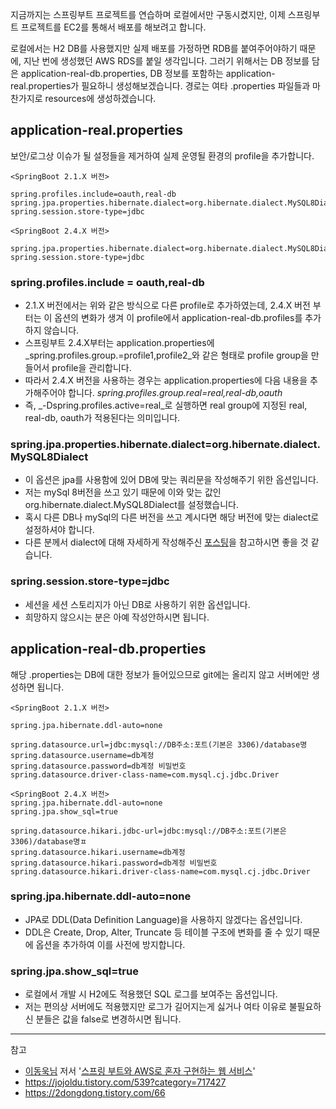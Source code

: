 지금까지는 스프링부트 프로젝트를 연습하며 로컬에서만 구동시켰지만, 이제 스프링부트 프로젝트를 EC2를 통해서 배포를 해보려고 합니다.

로컬에서는 H2 DB를 사용했지만 실제 배포를 가정하면 RDB를 붙여주어야하기 때문에, 지난 번에 생성했던 AWS RDS를 붙일 생각입니다.
그러기 위해서는 DB 정보를 담은 application-real-db.properties, DB 정보를 포함하는 application-real.properties가 필요하니 생성해보겠습니다.
경로는 여타 .properties 파일들과 마찬가지로 resources에 생성하겠습니다.

## application-real.properties

보안/로그상 이슈가 될 설정들을 제거하여 실제 운영될 환경의 profile을 추가합니다.

```
<SpringBoot 2.1.X 버전>

spring.profiles.include=oauth,real-db
spring.jpa.properties.hibernate.dialect=org.hibernate.dialect.MySQL8Dialect
spring.session.store-type=jdbc
```

```
<SpringBoot 2.4.X 버전>

spring.jpa.properties.hibernate.dialect=org.hibernate.dialect.MySQL8Dialect
spring.session.store-type=jdbc
```

### spring.profiles.include = oauth,real-db
- 2.1.X 버전에서는 위와 같은 방식으로 다른 profile로 추가하였는데, 2.4.X 버전 부터는 이 옵션의 변화가 생겨 이 profile에서 application-real-db.profiles를 추가하지 않습니다.
- 스프링부트 2.4.X부터는 application.properties에 _spring.profiles.group.<group>=profile1,profile2_와 같은 형태로 profile group을 만들어서 profile을 관리합니다.
- 따라서 2.4.X 버전을 사용하는 경우는 application.properties에 다음 내용을 추가해주어야 합니다. _spring.profiles.group.real=real,real-db,oauth_ 
- 즉, _-Dspring.profiles.active=real_로 실행하면 real group에 지정된 real, real-db, oauth가 적용된다는 의미입니다.


### spring.jpa.properties.hibernate.dialect=org.hibernate.dialect.MySQL8Dialect
- 이 옵션은 jpa를 사용함에 있어 DB에 맞는 쿼리문을 작성해주기 위한 옵션입니다.
- 저는 mySql 8버전을 쓰고 있기 때문에 이와 맞는 값인 org.hibernate.dialect.MySQL8Dialect를 설정했습니다.
- 혹시 다른 DB나 mySql의 다른 버전을 쓰고 계시다면 해당 버전에 맞는 dialect로 설정하셔야 합니다.
- 다른 분께서 dialect에 대해 자세하게 작성해주신 [포스팅](https://2dongdong.tistory.com/66)을 참고하시면 좋을 것 같습니다.

### spring.session.store-type=jdbc
- 세션을 세션 스토리지가 아닌 DB로 사용하기 위한 옵션입니다.
- 희망하지 않으시는 분은 아예 작성안하시면 됩니다.

## application-real-db.properties

해당 .properties는 DB에 대한 정보가 들어있으므로 git에는 올리지 않고 서버에만 생성하면 됩니다.

```
<SpringBoot 2.1.X 버전>

spring.jpa.hibernate.ddl-auto=none

spring.datasource.url=jdbc:mysql://DB주소:포트(기본은 3306)/database명
spring.datasource.username=db계정
spring.datasource.password=db계정 비밀번호
spring.datasource.driver-class-name=com.mysql.cj.jdbc.Driver
```

```
<SpringBoot 2.4.X 버전>
spring.jpa.hibernate.ddl-auto=none
spring.jpa.show_sql=true

spring.datasource.hikari.jdbc-url=jdbc:mysql://DB주소:포트(기본은 3306)/database명ㅍ
spring.datasource.hikari.username=db계정
spring.datasource.hikari.password=db계정 비밀번호
spring.datasource.hikari.driver-class-name=com.mysql.cj.jdbc.Driver
```
### spring.jpa.hibernate.ddl-auto=none
- JPA로 DDL(Data Definition Language)을 사용하지 않겠다는 옵션입니다.
- DDL은 Create, Drop, Alter, Truncate 등 테이블 구조에 변화를 줄 수 있기 때문에 옵션을 추가하여 이를 사전에 방지합니다.

### spring.jpa.show_sql=true
- 로컬에서 개발 시 H2에도 적용했던 SQL 로그를 보여주는 옵션입니다.
- 저는 편의상 서버에도 적용했지만 로그가 길어지는게 싫거나 여타 이유로 불필요하신 분들은 값을 false로 변경하시면 됩니다.

---
참고
  - [이동욱님](https://jojoldu.tistory.com/) 저서 '[스프링 부트와 AWS로 혼자 구현하는 웹 서비스](http://www.kyobobook.co.kr/product/detailViewKor.laf?ejkGb=KOR&mallGb=KOR&barcode=9788965402602)'
  - https://jojoldu.tistory.com/539?category=717427
  - https://2dongdong.tistory.com/66
  
  